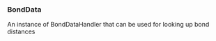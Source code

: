 ### <a id="McUtils.Data.BondData.BondData">BondData</a>
An instance of BondDataHandler that can be used for looking up bond distances

